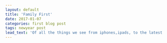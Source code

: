 ```yaml
---
layout: default
title: 'Family First'
date: 2017-01-07
categories: first blog post
tags: newyear post
lead_text: 'Of all the things we see from iphones,ipads, to the latest technology out there family still comes first. You cannnot replace all of them with technology and money.'
---
```

